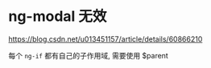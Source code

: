 # ng-modal 无效

https://blog.csdn.net/u013451157/article/details/60866210

每个 `ng-if` 都有自己的子作用域, 需要使用 $parent
